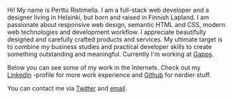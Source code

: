 Hi! My name is Perttu Ristimella. I am a full-stack web developer and a designer living in Helsinki, but born and raised in Finnish Lapland. I am passionate about responsive web design, semantic HTML and CSS, modern web technologies and development workflow. I appreciate beautifully designed and carefully crafted products and services. My ultimate target is to combine my business studies and practical developer skills to create something outstanding and meaningful. Currently I'm working at [Gapps](http://www.gapps.fi).

Below you can see some of my work in the Internets. Check out my [LinkedIn](http://fi.linkedin.com/in/pertturistimella/) -profile for more work experience and [Github](http://github.com/ristinolla/) for nerdier stuff.

You can contact me via [Twitter](http://twitter.com/ristinolla) and [email](mailto:hello@pertturistimella.com).
